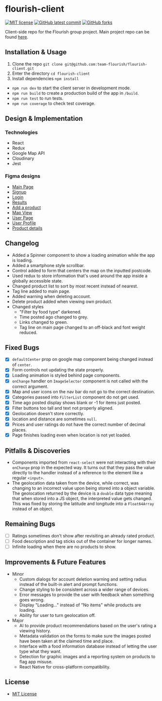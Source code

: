# flourish-client

<!-- badges -->
[![MIT license](https://img.shields.io/badge/License-MIT-blue.svg)](https://www.mit.edu/~amini/LICENSE.md)
[![GitHub latest commit](https://img.shields.io/github/last-commit/team-flourish/flourish-client.svg)](https://github.com/team-flourish/flourish-client/commit/)
[![GitHub forks](https://img.shields.io/github/forks/team-flourish/flourish-client.svg)](https://github.com/team-flourish/flourish-client)

Client-side repo for the Flourish group project. Main project repo can be found [here](https://github.com/team-flourish/flourish).

## Installation & Usage

1. Clone the repo `git clone git@github.com:team-flourish/flourish-client.git`
2. Enter the directory `cd flourish-client`
3. Install dependencies `npm install`
   
* `npm run dev` to start the client server in development mode.
* `npm run build` to create a production build of the app in `/build`.
* `npm run test` to run tests.
* `npm run coverage` to check test coverage.

## Design & Implementation

### Technologies

* React
* Redux
* Google Map API
* Cloudinary
* Jest

### Figma designs

* [Main Page](assets/figma/main.png)
* [Signup](assets/figma/signup.png)
* [Login](assets/figma/login.png)
* [Results](assets/figma/results.png)
* [Add a product](assets/figma/add_product.png)
* [Map View](assets/figma/map.png)
* [User Page](assets/figma/user.png)
* [User Profile](assets/figma/profile.png)
* [Product details](assets/figma/product.png)

## Changelog

* Added a Spinner component to show a loading animation while the app is loading.
* Added a smartphone style scrollbar.
* Control added to form that centers the map on the inputted postcode.
* Used redux to store information that's used around the app inside a globally accessible state.
* Changed product list to sort by most recent instead of nearest.
* Tag line added to main page.
* Added warning when deleting account.
* Delete product added when viewing own product.
* Changed styles
  * "Filter by food type" darkened.
  * Time posted ago changed to grey.
  * Links changed to green.
  * Tag line on main page changed to an off-black and font weight reduced.

## Fixed Bugs

- [x] `defaultCenter` prop on google map component being changed instead of `center`.
- [x] Form controls not updating the state properly.
- [x] Loading animation is styled behind page components.
- [x] `onChange` handler on `ImageSelector` component is not called with the correct argument.
- [x] Map and user icons on the nav bar do not go to the correct destination.
- [x] Categories passed into `FilterList` component do not get used.
- [x] Time ago posted display shows blank or -1 for items just posted.
- [x] Filter buttons too tall and text not properly aligned.
- [x] Geolocation doesn't store correctly.
- [x] location and distance are sometimes `null`.
- [x] Prices and user ratings do not have the correct number of decimal places.
- [x] Page finishes loading even when location is not yet loaded.

## Pitfalls & Discoveries

* Components imported from `react-select` were not interacting with their `onChange` prop in the expected way. It turns out that they pass the value directly to the handler instead of a reference to the element like a regular `<input>`.
* The geolocation data taken from the device, while correct, was changing to an incorrect value upon being stored into a object variable. The geolocation returned by the device is a `double` data type meaning that when stored into a JS object, the interpreted value gets changed. This was fixed by storing the latitude and longitude into a `Float64Array` instead of an object.

## Remaining Bugs

- [ ] Ratings sometimes don't show after revisiting an already rated product.
- [ ] Food description and tag sticks out of the container for longer names.
- [ ] Infinite loading when there are no products to show.

## Improvements & Future Features

* Minor
  * Custom dialogs for account deletion warning and setting radius instead of the built-in alert and prompt functions.
  * Change styling to be consistent across a wider range of devices.
  * Error messages to provide the user with feedback when something goes wrong.
  * Display "Loading..." instead of "No items" while products are loading.
  * Ability for user to turn geolocation off.
* Major
  * AI to provide product recommendations based on the user's rating a viewing history.
  * Metadata validation on the forms to make sure the images posted have been taken at the claimed time and place.
  * Interface with a food information database instead of letting the user type what they want.
  * Detection for graphic images and a reporting system on products to flag app misuse.
  * React Native for cross-platform compatibility.

## License

* [MIT License](https://www.mit.edu/~amini/LICENSE.md)
